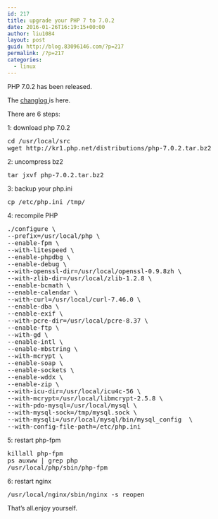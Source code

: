 ```yaml
---
id: 217
title: upgrade your PHP 7 to 7.0.2
date: 2016-01-26T16:19:15+00:00
author: liu1084
layout: post
guid: http://blog.83096146.com/?p=217
permalink: /?p=217
categories:
  - linux
---
```

PHP 7.0.2 has been released.
  
The <a href="http://php.net/ChangeLog-7.php#7.0.2" target="_blank">changlog </a>is here.

There are 6 steps:
  
1: download php 7.0.2

<pre>cd /usr/local/src
wget http://kr1.php.net/distributions/php-7.0.2.tar.bz2
</pre>

2: uncompress bz2

<pre>tar jxvf php-7.0.2.tar.bz2
</pre>

3: backup your php.ini

<pre>cp /etc/php.ini /tmp/
</pre>

4: recompile PHP

<pre>./configure \
--prefix=/usr/local/php \
--enable-fpm \
--with-litespeed \
--enable-phpdbg \
--enable-debug \
--with-openssl-dir=/usr/local/openssl-0.9.8zh \
--with-zlib-dir=/usr/local/zlib-1.2.8 \
--enable-bcmath \
--enable-calendar \
--with-curl=/usr/local/curl-7.46.0 \
--enable-dba \
--enable-exif \
--with-pcre-dir=/usr/local/pcre-8.37 \
--enable-ftp \
--with-gd \
--enable-intl \
--enable-mbstring \
--with-mcrypt \
--enable-soap \
--enable-sockets \
--enable-wddx \
--enable-zip \
--with-icu-dir=/usr/local/icu4c-56 \
--with-mcrypt=/usr/local/libmcrypt-2.5.8 \
--with-pdo-mysql=/usr/local/mysql \
--with-mysql-sock=/tmp/mysql.sock \
--with-mysqli=/usr/local/mysql/bin/mysql_config  \
--with-config-file-path=/etc/php.ini
</pre>

5: restart php-fpm

<pre>killall php-fpm
ps auxww | grep php
/usr/local/php/sbin/php-fpm
</pre>

6: restart nginx

<pre>/usr/local/nginx/sbin/nginx -s reopen
</pre>

That&#8217;s all.enjoy yourself.